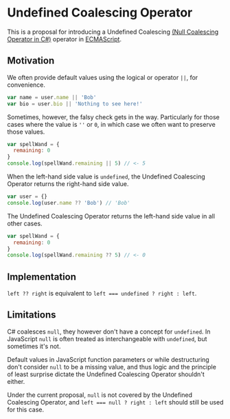 # Undefined Coalescing Operator

This is a proposal for introducing a Undefined Coalescing [(Null Coalescing Operator in C#)](https://docs.microsoft.com/en-us/dotnet/csharp/language-reference/operators/null-conditional-operator) operator in [ECMAScript](https://github.com/tc39/ecma262/).

## Motivation

We often provide default values using the logical or operator `||`, for convenience.

```js
var name = user.name || 'Bob'
var bio = user.bio || 'Nothing to see here!'
```

Sometimes, however, the falsy check gets in the way. Particularly for those cases where the value is `''` or `0`, in which case we often want to preserve those values.

```js
var spellWand = {
  remaining: 0
}
console.log(spellWand.remaining || 5) // <- 5
```

When the left-hand side value is `undefined`, the Undefined Coalescing Operator returns the right-hand side value.

```js
var user = {}
console.log(user.name ?? 'Bob') // 'Bob'
```

The Undefined Coalescing Operator returns the left-hand side value in all other cases.

```js
var spellWand = {
  remaining: 0
}
console.log(spellWand.remaining ?? 5) // <- 0
```

## Implementation

`left ?? right` is equivalent to `left === undefined ? right : left`.

## Limitations

C# coalesces `null`, they however don't have a concept for `undefined`. In JavaScript `null` is often treated as interchangeable with `undefined`, but sometimes it's not.

Default values in JavaScript function parameters or while destructuring don't consider `null` to be a missing value, and thus logic and the principle of least surprise dictate the Undefined Coalescing Operator shouldn't either. 

Under the current proposal, `null` is not covered by the Undefined Coalescing Operator, and `left === null ? right : left` should still be used for this case.
